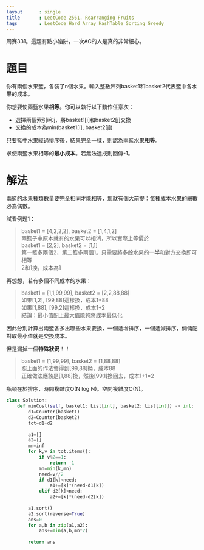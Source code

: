 ```yaml
--- 
layout      : single
title       : LeetCode 2561. Rearranging Fruits
tags        : LeetCode Hard Array HashTable Sorting Greedy
---
```

周賽331。這題有點小陷阱，一次AC的人是真的非常細心。  

# 題目
你有兩個水果籃，各裝了n個水果。輸入整數陣列basket1和basket2代表籃中各水果的成本。  

你想要使兩籃水果**相等**。你可以執行以下動作任意次：  
- 選擇兩個索引i和j，將basket1[i]和basket2[j]交換  
- 交換的成本為min(basket1[i], basket2[j])  

只要籃中水果經過排序後，結果完全一樣，則認為兩籃水果**相等**。  

求使兩籃水果相等的**最小成本**。若無法達成則回傳-1。  

# 解法
兩籃的水果種類數量要完全相同才能相等，那就有個大前提：每種成本水果的總數必為偶數。  

試看例題1：  
> basket1 = [4,2,2,2], basket2 = [1,4,1,2]  
> 兩籃子中原本就有的水果可以相消，所以實際上等價於  
> basket1 = [2,2], basket2 = [1,1]  
> 第一籃多兩個2，第二籃多兩個1。只需要將多餘水果的**一半**和對方交換即可相等  
> 2和1換，成本為1  

再想想，若有多個不同成本的水果：  
> basket1 = [1,1,99,99], basket2 = [2,2,88,88]  
> 如果[1,2], [99,88]這樣換，成本1+88  
> 如果[1,88], [99,2]這樣換，成本1+2  
> 結論：最小值配上最大值能夠將成本最低化  

因此分別計算出兩籃各多出哪些水果要換，一個遞增排序，一個遞減排序，倆倆配對取最小值就是交換成本。  

但是漏掉一個**特殊狀況**！！  
> basket1 = [1,99,99], basket2 = [1,88,88]  
> 照上面的作法會得到[99,88]換，成本88  
> 正確做法應該是[1,88]換，然後[99,1]換回去，成本1+1=2  

瓶頸在於排序，時間複雜度O(N log N)。空間複雜度O(N)。  

```python
class Solution:
    def minCost(self, basket1: List[int], basket2: List[int]) -> int:
        d1=Counter(basket1)
        d2=Counter(basket2)
        tot=d1+d2
        
        a1=[]
        a2=[]
        mn=inf
        for k,v in tot.items():
            if v%2==1:
                return -1
            mn=min(k,mn)
            need=v//2
            if d1[k]<need:
                a1+=[k]*(need-d1[k])
            elif d2[k]<need:
                a2+=[k]*(need-d2[k])
            
        a1.sort()
        a2.sort(reverse=True)
        ans=0
        for a,b in zip(a1,a2):
            ans+=min(a,b,mn*2)
        
        return ans
```
